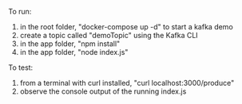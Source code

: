 To run:
1) in the root folder, "docker-compose up -d" to start a kafka demo
2) create a topic called "demoTopic" using the Kafka CLI
3) in the app folder, "npm install"
4) in the app folder, "node index.js"

To test:
1) from a terminal with curl installed, "curl localhost:3000/produce"
2) observe the console output of the running index.js
